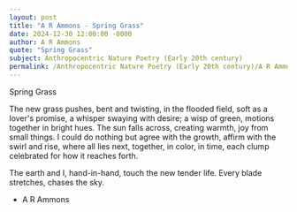 ```yaml
---
layout: post
title: "A R Ammons - Spring Grass"
date: 2024-12-30 12:00:00 -0000
author: A R Ammons
quote: "Spring Grass"
subject: Anthropocentric Nature Poetry (Early 20th century)
permalink: /Anthropocentric Nature Poetry (Early 20th century)/A R Ammons/A R Ammons - Spring Grass
---
```


Spring Grass

The new grass pushes,
  bent and twisting,
in the flooded field,
  soft as a lover's promise,
a whisper swaying with desire;
a wisp of green,
  motions together in bright hues.
The sun falls across,
  creating warmth,
joy from small things.
I could do nothing
  but agree with the growth,
  affirm with the swirl and rise,
where all lies next,
  together, in color, in time,
each clump celebrated
  for how it reaches forth.

The earth and I,
  hand-in-hand,
touch the new tender life.
Every blade stretches,
  chases the sky.

- A R Ammons
